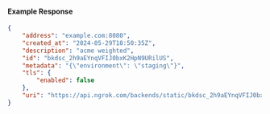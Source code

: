 <!-- Code generated for API Clients. DO NOT EDIT. -->

#### Example Response

```json
{
	"address": "example.com:8080",
	"created_at": "2024-05-29T18:50:35Z",
	"description": "acme weighted",
	"id": "bkdsc_2h9aEYnqVFIJ0bxK2HpN9URilUS",
	"metadata": "{\"environment\": \"staging\"}",
	"tls": {
		"enabled": false
	},
	"uri": "https://api.ngrok.com/backends/static/bkdsc_2h9aEYnqVFIJ0bxK2HpN9URilUS"
}
```
